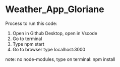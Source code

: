 # Weather_App_Gloriane

Process to run this code:
1. Open in Github Desktop, open in Vscode 
2. Go to terminal
3. Type npm start
4. Go to browser type localhost:3000

note: no node-modules, type on terminal: npm install
